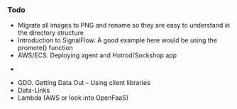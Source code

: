 ### Todo
- Migrate all images to PNG and rename so they are easy to understand in the directory structure
- Introduction to SignalFlow. A good example here would be using the promote() function
- AWS/ECS. Deploying agent and Hotrod/Sockshop app
- ~~~VictorOps
- GDO. Getting Data Out – Using client libraries
- Data-Links
- Lambda (AWS or look into OpenFaaS)


